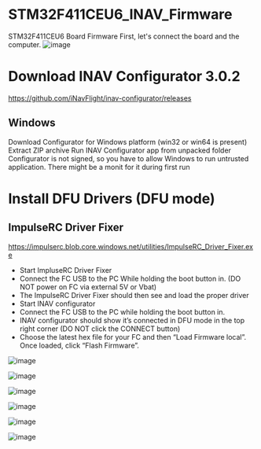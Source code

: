 # STM32F411CEU6_INAV_Firmware
STM32F411CEU6 Board Firmware
First, let's connect the board and the computer.
![image](https://user-images.githubusercontent.com/19993109/139479391-49dafee0-a7da-49ae-9196-10a578d4ac55.png)

# Download INAV Configurator 3.0.2 
https://github.com/iNavFlight/inav-configurator/releases

## Windows
Download Configurator for Windows platform (win32 or win64 is present)
Extract ZIP archive
Run INAV Configurator app from unpacked folder
Configurator is not signed, so you have to allow Windows to run untrusted application. There might be a monit for it during first run

# Install DFU Drivers (DFU mode)
## ImpulseRC Driver Fixer
https://impulserc.blob.core.windows.net/utilities/ImpulseRC_Driver_Fixer.exe
* Start ImpluseRC Driver Fixer
* Connect the FC USB to the PC While holding the boot button in. (DO NOT power on FC via external 5V or Vbat)
* The ImpulseRC Driver Fixer should then see and load the proper driver
* Start INAV configurator
* Connect the FC USB to the PC while holding the boot button in.
* INAV configurator should show it’s connected in DFU mode in the top right corner (DO NOT click the CONNECT button)
* Choose the latest hex file for your FC and then “Load Firmware local”. Once loaded, click “Flash Firmware”.

![image](https://user-images.githubusercontent.com/19993109/139479854-9793e17c-1e2a-4ccc-8b5f-ec23026710fd.png)

![image](https://user-images.githubusercontent.com/19993109/139479938-a1166d41-17c8-41a2-8903-195406ecd020.png)

![image](https://user-images.githubusercontent.com/19993109/139479978-5e0735b5-34c6-4752-b130-f54a79ec9ce5.png)

![image](https://user-images.githubusercontent.com/19993109/139480054-d270bc46-24c8-4c49-a4b3-eb6e3ae2ea32.png)

![image](https://user-images.githubusercontent.com/19993109/139480115-09056969-39fd-42c4-a09e-0201845f48fa.png)

![image](https://user-images.githubusercontent.com/19993109/139480161-2b3f7512-6f71-4ec0-8eb6-8fe174400366.png)

